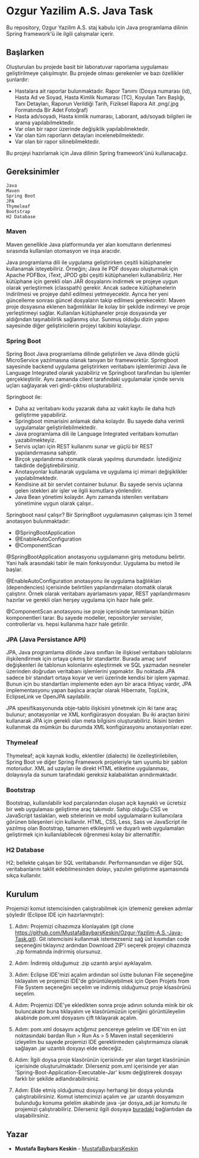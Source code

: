 # Ozgur Yazilim A.S. Java Task
Bu repository, Ozgur Yazilim A.S. staj kabulu için Java programlama dilinin Spring framework'ü ile ilgili çalışmalar içerir.


## Başlarken
Oluşturulan bu projede basit bir laboratuvar raporlama uygulaması geliştirilmeye çalışılmıştır. Bu projede olması gerekenler ve bazı özellikler şunlardır:

- Hastalara ait raporlar bulunmaktadır. Rapor Tanımı (Dosya numarası (id), Hasta Ad ve Soyad, Hasta Kimlik Numarası (TC), Koyulan Tanı Başlığı, Tanı Detayları, Raporun Verildiği Tarih, Fiziksel Rapora Ait .png/.jpg Formatında Bir Adet Fotoğraf)
- Hasta adı/soyadı, Hasta kimlik numarası, Laborant, adı/soyadı bilgileri ile arama yapılabilmektedir.
- Var olan bir rapor üzerinde değişiklik yapılabilmektedir.
- Var olan tüm raporların detayları incelenebilmektedir.
- Var olan bir rapor silinebilmektedir.

Bu projeyi hazırlamak için Java dilinin Spring framework'ünü kullanacağız.


## Gereksinimler
```
Java
Maven
Spring Boot
JPA
Thymeleaf
Bootstrap
H2 Database
```

### Maven
Maven genellikle Java platformunda yer alan komutların derlenmesi sırasında kullanılan otomasyon ve inşa aracıdır.

Java programlama dili ile uygulama geliştirirken çeşitli kütüphaneler kullanamak isteyebiliriz. Örneğin; Java ile PDF dosyası oluşturmak için Apache PDFBox, iText, JPOD gibi çeşitli kütüphaneleri kullanabiliriz. Her kütüphane için gerekli olan JAR dosyalarını indirmek ve projeye uygun olarak yerleştirmek (classpath) gerekir. Ancak sadece kütüphanelerin indirilmesi ve projeye dahil edilmesi yetmeyecektir. Ayrıca her yeni güncelleme sonrası güncel dosyaların takip edilmesi gerekecektir. Maven proje dosyasına eklenen bağımlılıklar ile kolay bir şekilde indirmeyi ve proje yerleştirmeyi sağlar. Kullanılan kütüphaneler proje dosyasında yer aldığından taşınabilirlik sağlanmış olur. Sunmuş olduğu dizin yapısı sayesinde diğer geliştiricilerin projeyi takibini kolaylaşır.

### Spring Boot
Spring Boot Java programlama dilinde geliştirilen ve Java dilinde güçlü MicroService yazılmasına olanak tanıyan bir frameworktür. Springboot sayesinde backend uygulama geliştirirken veritabanı işlemlerimizi Java ile Language Integrated olarak yazabiliriz ve Springboot tarafından bu işlemler gerçekleştirilir. Aynı zamanda client tarafındaki uygulamalar içinde servis uçları sağlayarak veri girdi-çıktısı oluşturabiliriz.

Springboot ile:
- Daha az veritabanı kodu yazarak daha az vakit kaybı ile daha hızlı geliştirme yapabiliriz.
- Springboot mimarisini anlamak daha kolaydır. Bu sayede daha verimli uygulamalar geliştirilebilmektedir.
- Java programlama dili ile Language Integrated veritabanı komutları yazabilmekteyiz.
- Servis uçları için REST kullanımı sunar ve güçlü bir REST yapılandırmasına sahiptir.
- Birçok yapılandırma otomatik olarak yapılmış durumdadır. İstediğiniz takdirde değiştirebilirsiniz.
- Anotasyonlar kullanarak uygulama ve uygulama içi mimari değişiklikler yapılabilmektedir.
- Kendisine ait bir servlet container bulunur. Bu sayede servis uçlarına gelen istekleri alır işler ve ilgili komutlara yönlendirir.
- Java Bean yönetimi kolaydır. Aynı zamanda istenilen veritabanı yönetimine uygun olarak çalışır..

Springboot nasıl çalışır?
Bir SpringBoot uygulamasının çalışması için 3 temel anotasyon bulunmaktadır:
- @SpringBootApplication
- @EnableAutoConfiguration
- @ComponentScan

@SpringBootApplication anotasyonu uygulamanın giriş metodunu belirtir. Yani halk arasındaki tabir ile main fonksiyondur. Uygulama bu metod ile başlar.

@EnableAutoConfiguration anotasyonu ile uygulama bağlılıkları (dependencies) içerisinde belirtilen yapılandırmaları otomatik olarak çalıştırır. Örnek olarak veritabanı ayarlamasını yapar, REST yapılandırmasını hazırlar ve gerekli olan herşey uygulama için hazır hale gelir.

@ComponentScan anotasyonu ise proje içerisinde tanımlanan bütün komponentleri tarar. Bu sayede modeller, repositoryler servisler, controllerlar vs. hepsi kullanıma hazır hale getirilir.

### JPA (Java Persistance API)
JPA, Java programlama dilinde Java sınıfları ile ilişkisel veritabanı tablolarını ilişkilendirmek için ortaya çıkmış bir standarttır. Burada amaç sınıf değişkenleri ile tablonun kolonlarını eşleştirmek ve SQL yazmadan nesneler üzerinden doğrudan veritabanı işlemlerini yapmaktır. Bu noktada JPA sadece bir standart ortaya koyar ve veri üzerinde kendisi bir işlem yapmaz. Bunun için bu standartları implemente eden ayrı bir araca ihtiyaç vardır, JPA implementasyonu yapan başlıca araçlar olarak Hibernate, TopLink, EclipseLink ve OpenJPA sayılabilir.

JPA spesifikasyonunda obje-tablo ilişkisini yönetmek için iki tane araç bulunur; anotasyonlar ve XML konfigürasyon dosyaları. Bu iki araçtan birini kullanarak JPA için gerekli olan meta bilgisini oluşturabiliriz. İkisini birden kullanmak da mümkün bu durumda XML konfigürasyonu anotasyonları ezer.

### Thymeleaf
Thymeleaf; açık kaynak kodlu, eklentiler (dialects) ile özelleştirilebilen, Spring Boot ve diğer Spring Framework projeleriyle tam uyumlu bir şablon motorudur. XML ad uzayları ile direkt HTML etiketine uygulanması, dolayısıyla da sunum tarafındaki gereksiz kalabalıktan arındırmaktadır.

### Bootstrap
Bootstrap, kullanılabilir kod parçalarından oluşan açık kaynaklı ve ücretsiz bir web uygulaması geliştirme araç takımıdır. Sahip olduğu CSS ve JavaScript taslakları, web sitelerinin ve mobil uygulamaların kullanıcılara görünen bileşenleri için kullanılır. HTML, CSS, Less, Sass ve JavaScript ile yazılmış olan Bootstrap, tamamen etkileşimli ve duyarlı web uygulamaları geliştirmek için kullanılabilecek öğrenmesi kolay bir alternatiftir.

### H2 Database
H2; bellekte çalışan bir SQL veritabanıdır. Performansından ve diğer SQL veritabanlarını taklit edebilmesinden dolayı, yazulım geliştirme aşamasında sıkça kullanılır.


## Kurulum
Projemizi komut istemcisinden çalıştırabilmek için izlemeniz gereken adımlar şöyledir (Eclipse IDE için hazırlanmıştır):

1. Adım: Projemizi cihazımıza klonlayalım (git clone https://github.com/MustafaBaybarsKeskin/Ozgur-Yazilim-A.S.-Java-Task.git). Git istemcisini kullanmak istemezseniz sağ üst kısımdan code seçeneğini tıklayınız ardından Download ZIP'i seçerek projeyi cihazınıza .zip formatında indrirmiş olursunuz.

2. Adım: İndirmiş olduğumuz .zip uzantılı arşivi ayıklayalım.

3. Adım: Eclipse IDE'mizi açalım ardından sol üstte bulunan File seçeneğine tıklayalım ve projemizi IDE'de görüntüleyebilmek için Open Projets from File System seçeneğini seçelim ve indirmiş olduğumuz proje klsasörünü seçelim.

4. Adım: Projemizi IDE'ye ekledikten sonra proje adının solunda minik bir ok buluncakatır buna tıklayalım ve klasörümüzün içeriğini görüntüleyelim akabinde pom.xml dosyasını çift tıklayarak açalım.

5. Adım: pom.xml dosayını açtığımız pencereye gelelim ve IDE'nin en üst noktasındaki bardan Run > Run As > 5 Maven install seçenklerini izleyelim bu sayede projemizi IDE gerektirmeden çalıştırmamıza olanak sağlayan .jar uzantılı dosyayı elde edeceğiz. 

6. Adım: İlgili doysa proje klasörünün içerisinde yer alan target klasörünün içerisinde oluşturulmaktadır. Dilerseniz pom.xml içerisinde yer alan '<finalName>Spring-Boot-Application-Executable-Jar</finalName>' kısmı değiştirerek dosyayı farklı bir şekilde adlandırabilirsiniz. 

7. Adım: Elde etmiş olduğumuz dosyayı herhangi bir dosya yolunda çalıştırabilirsiniz. Komut istemcimizi açalım ve .jar uzantılı dosyamızın bulunduğu konuma gelelim akabinde java -jar dosya_adi.jar komutu ile projemizi çalıştırabiliriz. Dilerseniz ilgili dosyaya [buradaki](https://drive.google.com/file/d/1ircKeXJfkvvwurlgP7PI5OLmsVMVmGSy/view?usp=sharing) bağlantıdan da ulaşabilirsiniz.


## Yazar
* **Mustafa Baybars Keskin** - [MustafaBaybarsKeskin](https://github.com/MustafaBaybarsKeskin)
